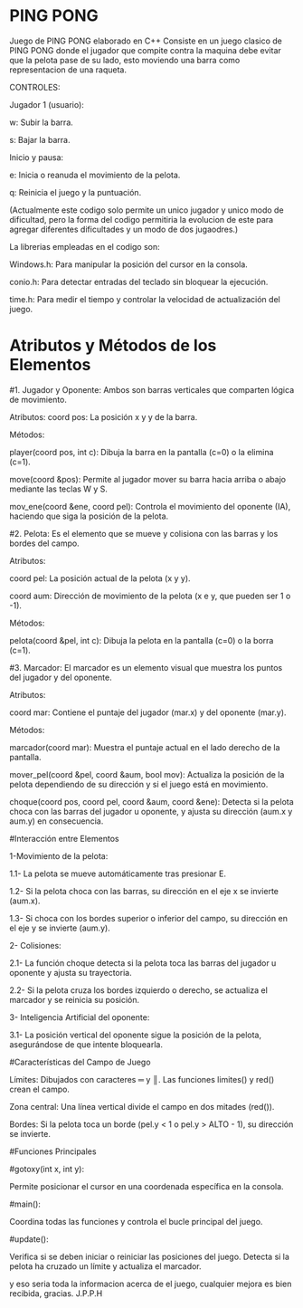 # PING PONG
Juego de PING PONG elaborado en C++
Consiste en un juego clasico de PING PONG donde el jugador que compite contra la maquina debe evitar que la pelota pase de su lado, esto moviendo una barra como representacion de una raqueta.


CONTROLES:

Jugador 1 (usuario):

w: Subir la barra.

s: Bajar la barra.

Inicio y pausa:

e: Inicia o reanuda el movimiento de la pelota.

q: Reinicia el juego y la puntuación.


(Actualmente este codigo solo permite un unico jugador y unico modo de dificultad, pero la forma del codigo permitiria la evolucion de este para agregar diferentes dificultades y un modo de dos jugaodres.)


La librerias empleadas en el codigo son:

Windows.h: Para manipular la posición del cursor en la consola.

conio.h: Para detectar entradas del teclado sin bloquear la ejecución.

time.h: Para medir el tiempo y controlar la velocidad de actualización del juego.

# Atributos y Métodos de los Elementos

#1. Jugador y Oponente: 
Ambos son barras verticales que comparten lógica de movimiento.

Atributos:
coord pos: La posición x y y de la barra.

Métodos:

player(coord pos, int c): Dibuja la barra en la pantalla (c=0) o la elimina (c=1).

move(coord &pos): Permite al jugador mover su barra hacia arriba o abajo mediante las teclas W y S.

mov_ene(coord &ene, coord pel): Controla el movimiento del oponente (IA), haciendo que siga la posición de la pelota.

#2. Pelota:
Es el elemento que se mueve y colisiona con las barras y los bordes del campo.

Atributos:

coord pel: La posición actual de la pelota (x y y).

coord aum: Dirección de movimiento de la pelota (x e y, que pueden ser 1 o -1).

Métodos:

pelota(coord &pel, int c): Dibuja la pelota en la pantalla (c=0) o la borra (c=1).

#3. Marcador:
El marcador es un elemento visual que muestra los puntos del jugador y del oponente.

Atributos:

coord mar: Contiene el puntaje del jugador (mar.x) y del oponente (mar.y).

Métodos:

marcador(coord mar): Muestra el puntaje actual en el lado derecho de la pantalla.

mover_pel(coord &pel, coord &aum, bool mov): Actualiza la posición de la pelota dependiendo de su dirección y si el juego está en movimiento.

choque(coord pos, coord pel, coord &aum, coord &ene): Detecta si la pelota choca con las barras del jugador u oponente, y ajusta su dirección (aum.x y aum.y) en consecuencia.

#Interacción entre Elementos

1-Movimiento de la pelota:

1.1- La pelota se mueve automáticamente tras presionar E.

1.2- Si la pelota choca con las barras, su dirección en el eje x se invierte (aum.x).

1.3- Si choca con los bordes superior o inferior del campo, su dirección en el eje y se invierte (aum.y).

2- Colisiones:

2.1- La función choque detecta si la pelota toca las barras del jugador u oponente y ajusta su trayectoria.

2.2- Si la pelota cruza los bordes izquierdo o derecho, se actualiza el marcador y se reinicia su posición.

3- Inteligencia Artificial del oponente:

3.1- La posición vertical del oponente sigue la posición de la pelota, asegurándose de que intente bloquearla.

#Características del Campo de Juego

Límites: Dibujados con caracteres ═ y ║. Las funciones limites() y red() crean el campo.

Zona central: Una línea vertical divide el campo en dos mitades (red()).

Bordes: Si la pelota toca un borde (pel.y < 1 o pel.y > ALTO - 1), su dirección se invierte.

#Funciones Principales

#gotoxy(int x, int y):

Permite posicionar el cursor en una coordenada específica en la consola.

#main():

Coordina todas las funciones y controla el bucle principal del juego.

#update():

Verifica si se deben iniciar o reiniciar las posiciones del juego.
Detecta si la pelota ha cruzado un límite y actualiza el marcador.

y eso seria toda la informacion acerca de el juego, cualquier mejora es bien recibida, gracias.
J.P.P.H
